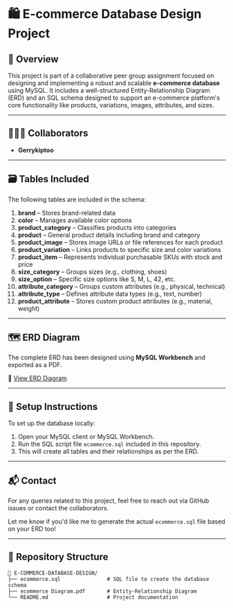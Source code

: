 # 🛍️ E-commerce Database Design Project

## 📘 Overview

This project is part of a collaborative peer group assignment focused on designing and implementing a robust and scalable **e-commerce database** using MySQL. It includes a well-structured Entity-Relationship Diagram (ERD) and an SQL schema designed to support an e-commerce platform's core functionality like products, variations, images, attributes, and sizes.

---

## 🧑‍🤝‍🧑 Collaborators
- **Gerrykiptoo**

---

## 🗃️ Tables Included

The following tables are included in the schema:

1. **brand** – Stores brand-related data  
2. **color** – Manages available color options  
3. **product_category** – Classifies products into categories  
4. **product** – General product details including brand and category  
5. **product_image** – Stores image URLs or file references for each product  
6. **product_variation** – Links products to specific size and color variations  
7. **product_item** – Represents individual purchasable SKUs with stock and price  
8. **size_category** – Groups sizes (e.g., clothing, shoes)  
9. **size_option** – Specific size options like S, M, L, 42, etc.  
10. **attribute_category** – Groups custom attributes (e.g., physical, technical)  
11. **attribute_type** – Defines attribute data types (e.g., text, number)  
12. **product_attribute** – Stores custom product attributes (e.g., material, weight)

---

## 🗺️ ERD Diagram

The complete ERD has been designed using **MySQL Workbench** and exported as a PDF.

📎 [View ERD Diagram](ecommerce%20Diagram.pdf)

---

## 🧾 Setup Instructions

To set up the database locally:

1. Open your MySQL client or MySQL Workbench.
2. Run the SQL script file `ecommerce.sql` included in this repository.
3. This will create all tables and their relationships as per the ERD.

---

## 📬 Contact
For any queries related to this project, feel free to reach out via GitHub issues or contact the collaborators.

Let me know if you'd like me to generate the actual `ecommerce.sql` file based on your ERD too!

---

## 📂 Repository Structure

```plaintext
📁 E-COMMERCE-DATABASE-DESIGN/
├── ecommerce.sql               # SQL file to create the database schema
├── ecommerce Diagram.pdf       # Entity-Relationship Diagram
└── README.md                   # Project documentation


